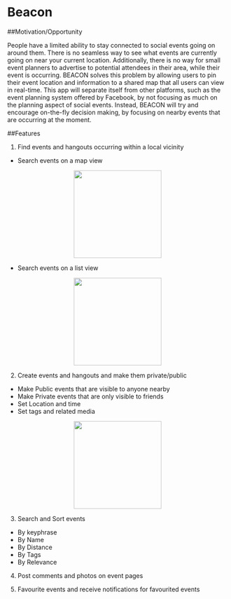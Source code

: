 # Beacon

##Motivation/Opportunity

People have a limited ability to stay connected to social events going on around them. 
There is no seamless way to see what events are currently going on near your current location. 
Additionally, there is no way for small event planners to advertise to potential attendees in their area, while their event is occurring. 
BEACON solves this problem by allowing users to pin their event location and information to a shared map that all users can view in real-time. 
This app will separate itself from other platforms, such as the event planning system offered by Facebook, by not focusing as much on the planning aspect of social events. 
Instead, BEACON will try and encourage on-the-fly decision making, by focusing on nearby events that are occurring at the moment. 

##Features

1. Find events and hangouts occurring within a local vicinity

  * Search events on a map view 
   <div style="text-align:center">
   <img src="https://github.com/lsaccoz/Beacon/blob/master/res_demo/Map_View.jpg" width="200">
   </div>
   
  * Search events on a list view
   <div style="text-align:center">
   <img src="https://github.com/lsaccoz/Beacon/blob/master/res_demo/List_View.jpg" width="200">
   </div>

2. Create events and hangouts and make them private/public 

  * Make Public events that are visible to anyone nearby
  * Make Private events that are only visible to friends
  * Set Location and time
  * Set tags and related media
   <div style="text-align:center">
   <img src="https://github.com/lsaccoz/Beacon/blob/master/res_demo/Create_Event_View.jpg" width="200">
   </div>
  

3. Search and Sort events

  * By keyphrase
  * By Name
  * By Distance
  * By Tags
  * By Relevance

4. Post comments and photos on event pages

5. Favourite events and receive notifications for favourited events



